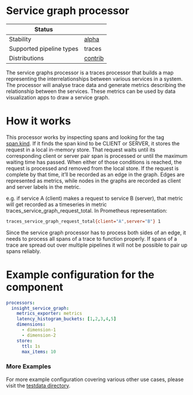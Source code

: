 # Service graph processor

| Status                   |                |
| ------------------------ |----------------|
| Stability                | [alpha]         |
| Supported pipeline types | traces         |
| Distributions            | [contrib] |

The service graphs processor is a traces processor that builds a map representing the interrelationships between various services in a system. 
The processor will analyse trace data and generate metrics describing the relationship between the services. 
These metrics can be used by data visualization apps to draw a service graph.

# How it works
This processor works by inspecting spans and looking for the tag [span.kind](https://github.com/open-telemetry/opentelemetry-specification/blob/main/specification/trace/api.md#spankind). If it finds the span kind to be CLIENT or SERVER, it stores the request in a local in-memory store.
That request waits until its corresponding client or server pair span is processed or until the maximum waiting time has passed. When either of those conditions is reached, the request is processed and removed from the local store. If the request is complete by that time, it’ll be recorded as an edge in the graph.
Edges are represented as metrics, while nodes in the graphs are recorded as client and server labels in the metric.

e.g. if service A (client) makes a request to service B (server), that metric will get recorded as a timeseries in metric traces_service_graph_request_total. In Prometheus representation:
```bash
traces_service_graph_request_total{client="A",server="B"} 1
```

Since the service graph processor has to process both sides of an edge, it needs to process all spans of a trace to function properly. If spans of a trace are spread out over multiple pipelines it will not be possible to pair up spans reliably.

# Example configuration for the component
```yaml
processors:
  insight_service_graph:
    metrics_exporter: metrics
    latency_histogram_buckets: [1,2,3,4,5]
    dimensions:
      - dimension-1
      - dimension-2
    store:
      ttl: 1s
      max_items: 10
```

### More Examples

For more example configuration covering various other use cases, please visit the [testdata directory](./testdata).

[alpha]: https://github.com/open-telemetry/opentelemetry-collector#alpha
[contrib]: https://github.com/open-telemetry/opentelemetry-collector-releases/tree/main/distributions/otelcol-contrib
